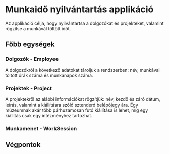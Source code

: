 # Munkaidő nyilvántartás applikáció

Az applikáció célja, hogy nyilvántartsa a dolgozókat és projekteket, valamint rögzítse a munkávál töltött időt.

## Főbb egységek

### Dolgozók - Employee

A dolgozókról a következő adatokat tároljuk a rendszerben: név, munkával töltött órák száma és munkanapok száma.

### Projektek - Project

A projektekről az alábbi információkat rögzítjük: név, kezdő és záró dátum, leírás, valamint a kiállításra szóló sztenderd belépőjegy ára. Egy múzeumnak akár több párhuzamosan futó kiállítása is lehet, míg egy kiállítás csak egy intézményhez tartozhat.

### Munkamenet - WorkSession



## Végpontok


